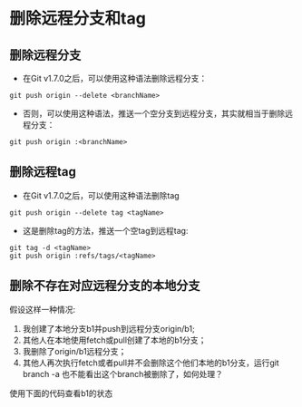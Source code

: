 # 删除远程分支和tag

## 删除远程分支

* 在Git v1.7.0之后，可以使用这种语法删除远程分支：

```
git push origin --delete <branchName>
```

* 否则，可以使用这种语法，推送一个空分支到远程分支，其实就相当于删除远程分支：

```
git push origin :<branchName>
```

## 删除远程tag

* 在Git v1.7.0之后，可以使用这种语法删除tag

```
git push origin --delete tag <tagName>
```

* 这是删除tag的方法，推送一个空tag到远程tag:

```
git tag -d <tagName>
git push origin :refs/tags/<tagName>
```

## 删除不存在对应远程分支的本地分支

假设这样一种情况:

1. 我创建了本地分支b1并push到远程分支origin/b1;
2. 其他人在本地使用fetch或pull创建了本地的b1分支；
3. 我删除了origin/b1远程分支；
4. 其他人再次执行fetch或者pull并不会删除这个他们本地的b1分支，运行git branch -a 也不能看出这个branch被删除了，如何处理？

使用下面的代码查看b1的状态





